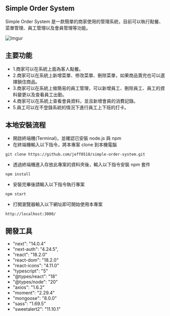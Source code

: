 ## Simple Order System

Simple Order System 是一款簡單的商家使用的管理系統，目前可以執行點餐、菜單管理、員工管理以及會員管理等功能。

![Imgur](https://i.imgur.com/mhqabQW.png)

## 主要功能

* 1.商家可以在系統上面為客人點餐。
* 2.商家可以在系統上新增菜單、修改菜單、刪除菜單，如果商品賣完也可以選擇鎖住商品。
* 3.商家可以在系統上做簡易的員工管理，可以新增員工、刪除員工、員工的資料變更以及查看員工出勤。
* 4.商家可以在系統上查看會員資料，並且新增會員的消費記錄。
* 5.員工可以在不登錄系統的情況下進行員工上下班的打卡。

## 本地安裝流程
* 開啟終端機(Terminal)，並確認已安裝 node.js 與 npm
* 在終端機輸入以下指令，將本專案 clone 到本機電腦
```
git clone https://github.com/jeff0518/simple-order-system.git
```
* 透過終端機進入存放此專案的資料夾後，輸入以下指令安裝 npm 套件
```
npm install
```
* 安裝完畢後請輸入以下指令執行專案
```
npm start
```
* 打開瀏覽器輸入以下網址即可開始使用本專案
```
http://localhost:3000/
```
## 開發工具
* "next": "14.0.4"
* "next-auth": "4.24.5",
* "react": "18.2.0"
* "react-dom": "18.2.0"
* "react-icons": "4.11.0"
* "typescript": "5"
* "@types/react": "18"
* "@types/node": "20"
* "axios": "1.6.2"
* "moment": "2.29.4"
* "mongoose": "8.0.0"
* "sass": "1.69.5"
* "sweetalert2": "11.10.1"